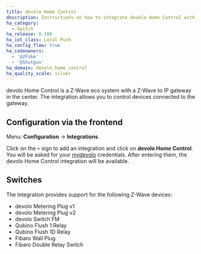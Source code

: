 ```yaml
---
title: devolo Home Control
description: Instructions on how to integrate devolo Home Control with Home Assistant.
ha_category:
  - Switch
ha_release: 0.109
ha_iot_class: Local Push
ha_config_flow: true
ha_codeowners:
  - '@2Fake'
  - '@Shutgun'
ha_domain: devolo_home_control
ha_quality_scale: silver
---
```


devolo Home Control is a Z-Wave eco system with a Z-Wave to IP gateway in the center. The integration allows you to control devices connected to the gateway.

## Configuration via the frontend

Menu: **Configuration** -> **Integrations**.

Click on the `+` sign to add an integration and click on **devolo Home Control**. You will be asked for your [mydevolo](https://www.mydevolo.com) credentials. After entering them, the devolo Home Control integration will be available.

## Switches

The integration provides support for the following Z-Wave devices:

- devolo Metering Plug v1
- devolo Metering Plug v2
- devolo Switch FM
- Qubino Flush 1 Relay
- Qubino Flush 1D Relay
- Fibaro Wall Plug
- Fibaro Double Relay Switch
